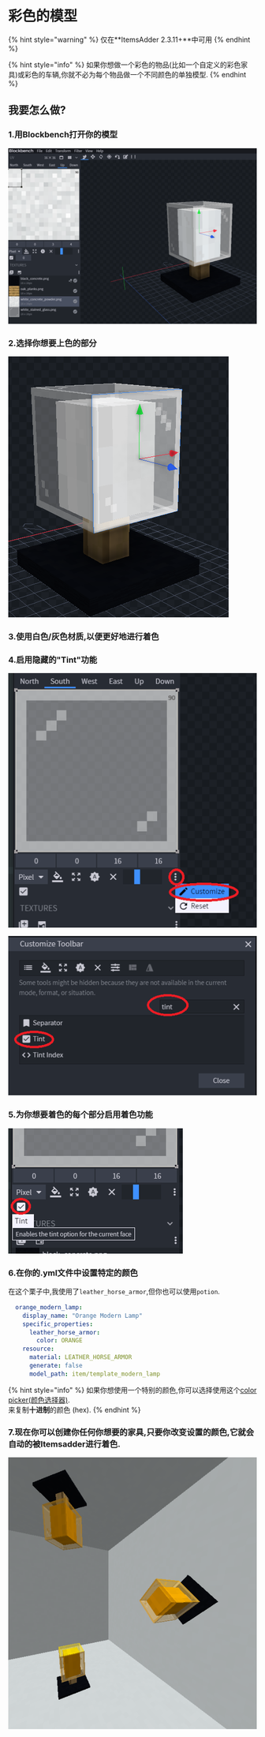 # 彩色的模型

{% hint style="warning" %}
仅在**ItemsAdder 2.3.11+**中可用
{% endhint %}

{% hint style="info" %}
如果你想做一个彩色的物品\(比如一个自定义的彩色家具\)或彩色的车辆,你就不必为每个物品做一个不同颜色的单独模型.
{% endhint %}

## 我要怎么做?

### 1.用Blockbench打开你的模型

![](../../../.gitbook/assets/immagine%20%2890%29.png)

### 2.选择你想要上色的部分

![](../../../.gitbook/assets/immagine%20%2870%29.png)

### 3.使用白色/灰色材质,以便更好地进行着色

### 4.启用隐藏的"Tint"功能

![](../../../.gitbook/assets/immagine%20%2864%29.png)

![](../../../.gitbook/assets/immagine%20%2856%29.png)

### 5.为你想要着色的每个部分启用着色功能

![](../../../.gitbook/assets/immagine%20%2881%29.png)

### 6.在你的.yml文件中设置特定的颜色

在这个栗子中,我使用了`leather_horse_armor`,但你也可以使用`potion`.

```yaml
  orange_modern_lamp:
    display_name: "Orange Modern Lamp"
    specific_properties:
      leather_horse_armor:
        color: ORANGE
    resource:
      material: LEATHER_HORSE_ARMOR
      generate: false
      model_path: item/template_modern_lamp
```

{% hint style="info" %}
如果你想使用一个特别的颜色,你可以选择使用这个[color picker\(颜色选择器\)](https://www.mathsisfun.com/hexadecimal-decimal-colors.html).  
来复制**十进制**的颜色 \(hex\).
{% endhint %}

### 7.现在你可以创建你任何你想要的家具,只要你改变设置的颜色,它就会自动的被Itemsadder进行着色.

![](../../../.gitbook/assets/immagine%20%2892%29.png)

